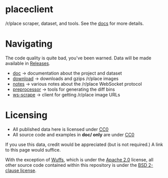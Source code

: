 # placeclient

/r/place scraper, dataset, and tools.
See the [docs](https://github.com/woofdoggo/placeclient/tree/main/doc) for
more details.

# Navigating

The code quality is quite bad, you've been warned.
Data will be made available in [Releases](https://github.com/woofdoggo/placeclient/releases).

- [doc](https://github.com/woofdoggo/placeclient/tree/main/doc) -> documentation about the project and dataset
- [download](https://github.com/woofdoggo/placeclient/tree/main/download) -> downloads and gzips /r/place images
- [notes](https://github.com/woofdoggo/placeclient/tree/main/notes) -> various notes about the /r/place WebSocket protocol
- [preprocessor](https://github.com/woofdoggo/placeclient/tree/main/preprocessor) -> tools for generating the diff bins
- [ws-scrape](https://github.com/woofdoggo/placeclient/tree/main/ws-scrape) -> client for getting /r/place image URLs

# Licensing

- All published data here is licensed under [CC0](https://github.com/woofdoggo/placeclient/blob/main/LICENSE-CC0)
- All source code and examples in **doc/ only** are under [CC0](https://github.com/woofdoggo/placeclient/blob/main/LICENSE-CC0)

If you use this data, credit would be appreciated (but is not required.)
A link to this page would suffice.

With the exception of [Wuffs](https://github.com/woofdoggo/placeclient/blob/main/preprocessor/wuffs.c),
which is under the [Apache 2.0](https://github.com/woofdoggo/placeclient/blob/main/LICENSE-WUFFS)
license, all other source code contained within this repository is under the
[BSD 2-clause license](https://github.com/woofdoggo/placeclient/blob/main/LICENSE).
